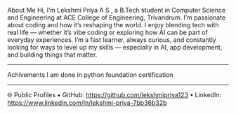 About Me
Hi, I’m Lekshmi Priya A S , a B.Tech student in Computer Science and Engineering  at ACE College of Engineering, Trivandrum.
I’m passionate about coding and how it’s reshaping the world. I enjoy blending tech with real life — whether it’s vibe coding or exploring how AI can be part of everyday experiences.
I’m a fast learner, always curious, and constantly looking for ways to level up my skills — especially in AI, app development, and building things that matter.
________________________________________
Achivements 
I am done in python foundation certification 
________________________________________
🌐 Public Profiles
•	GitHub: https://github.com/lekshmipriya123
•	LinkedIn: https://www.linkedin.com/in/lekshmi-priya-7bb36b32b